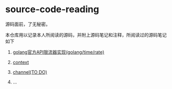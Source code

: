 source-code-reading
===========================

源码面前，了无秘密。

本仓库用以记录本人所阅读的源码，并附上源码笔记和注释，所阅读过的源码笔记如下

1. [golang官方API限流器实现(golang/time/rate)](ratelimit/阅读笔记.md)

2. [context](context/阅读笔记.md)

3. [channel(TO DO)](...)

4. ...
